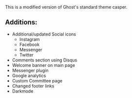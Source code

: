 This is a modified version of Ghost's standard theme casper.

## Additions:
- Additional/updated Social icons
  - Instagram
  - Facebook
  - Messenger
  - Twitter
- Comments section using Disqus
- Welcome banner on main page
- Messenger plugin
- Google analytics
- Custom Committee page
- Changed footer links
- Darkmode
